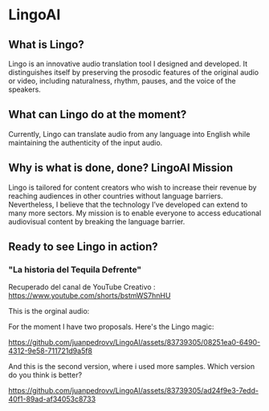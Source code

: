 # LingoAI

## What is Lingo?
Lingo is an innovative audio translation tool I designed and developed. It distinguishes itself by preserving the prosodic features of the original audio or video, including naturalness, rhythm, pauses, and the voice of the speakers. 

## What can Lingo do at the moment?
Currently, Lingo can translate audio from any language into English while maintaining the authenticity of the input audio.

## Why is what is done, done? LingoAI Mission

Lingo is tailored for content creators who wish to increase their revenue by reaching audiences in other countries without language barriers.
Nevertheless, I believe that the technology I’ve developed can extend to many more sectors. My mission is to enable everyone to access educational audiovisual content by breaking the language barrier.

## Ready to see Lingo in action?

### "La historia del Tequila Defrente"

Recuperado del canal de YouTube Creativo : https://www.youtube.com/shorts/bstmWS7hnHU

This is the orginal audio:

For the moment I have two proposals. Here's the Lingo magic: 

https://github.com/juanpedrovv/LingoAI/assets/83739305/08251ea0-6490-4312-9e58-711721d9a5f8

And this is the second version, where i used more samples. Which version do you think is better?

https://github.com/juanpedrovv/LingoAI/assets/83739305/ad24f9e3-7edd-40f1-89ad-af34053c8733


